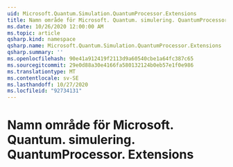 ```yaml
---
uid: Microsoft.Quantum.Simulation.QuantumProcessor.Extensions
title: Namn område för Microsoft. Quantum. simulering. QuantumProcessor. Extensions
ms.date: 10/26/2020 12:00:00 AM
ms.topic: article
qsharp.kind: namespace
qsharp.name: Microsoft.Quantum.Simulation.QuantumProcessor.Extensions
qsharp.summary: ''
ms.openlocfilehash: 90e41a912419f2113d9a60540cbe1a64fc387c65
ms.sourcegitcommit: 29e0d88a30e4166fa580132124b0eb57e1f0e986
ms.translationtype: MT
ms.contentlocale: sv-SE
ms.lasthandoff: 10/27/2020
ms.locfileid: "92734131"
---
```

# <a name="microsoftquantumsimulationquantumprocessorextensions-namespace"></a>Namn område för Microsoft. Quantum. simulering. QuantumProcessor. Extensions



